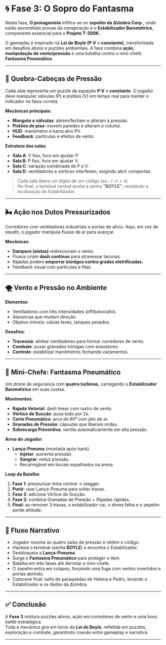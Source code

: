 # 🌀 Fase 3: O Sopro do Fantasma  

Nesta fase, **O protagonista** infiltra-se no **zepelim da ΔUmbra Corp.**, onde estão escondidas provas da conspiração e o **Estabilizador Barométrico**, componente essencial para o **Projeto T-300K**.  

O gameplay é inspirado na **Lei de Boyle (P·V = constante)**, transformada em desafios ativos e puzzles ambientais. A fase combina **ação**, **manipulação de vento/pressão** e uma batalha contra o mini-chefe **Fantasma Pneumático**.  

---

## 🔧 Quebra-Cabeças de Pressão  

Cada sala representa um puzzle da equação **P·V = constante**. O jogador deve manipular válvulas (P) e pistões (V) em tempo real para manter o indicador na faixa correta.  

**Mecânicas principais**:  
- **Mangote e válvulas**: abrem/fecham e alteram a pressão.  
- **Pistões de piso**: movem paredes e alteram o volume.  
- **HUD**: manômetro e barra alvo PV.  
- **Feedback**: partículas e efeitos de vento.  

**Estrutura das salas**:  
- **Sala A**: V fixo, foco em ajustar P.  
- **Sala B**: P fixo, foco em ajustar V.  
- **Sala C**: variação combinada de P e V.  
- **Sala D**: ventiladores e vórtices interferem, exigindo abrir comportas.  

> Cada sala libera um dígito de um código (ex.: `7-3-1-9`).  
> No final, o terminal central aceita a senha **“BOYLE”**, revelando a localização do Estabilizador.  

---

## 🌬️ Ação nos Dutos Pressurizados  

Corredores com ventiladores industriais e portas de alívio. Aqui, em vez de stealth, o jogador manipula fluxos de ar para avançar.  

**Mecânicas**:  
- **Dampers (aletas)** redirecionam o vento.  
- Fluxos criam **dash contínuo** para atravessar lacunas.  
- Rajadas podem **empurrar inimigos contra grades eletrificadas**.  
- Feedback visual com partículas e fitas.  

---

## 🌪️ Vento e Pressão no Ambiente  

**Elementos**:  
- Ventiladores com três intensidades (off/baixo/alto).  
- Alavancas que mudam direção.  
- Objetos móveis: caixas leves, tanques pesados.  

**Desafios**:  
- **Travessia**: alinhar ventiladores para formar corredores de vento.  
- **Combate**: puxar granadas inimigas com exaustores.  
- **Controle**: estabilizar manômetros fechando vazamentos.  

---

## 👻 Mini-Chefe: Fantasma Pneumático  

Um drone de segurança com **quatro turbinas**, carregando o **Estabilizador Barométrico** em suas costas.  

**Movimentos**:  
- **Rajada Vetorial**: dash linear com rastro de vento.  
- **Vórtice de Sucção**: puxa tudo por 2s.  
- **Corte Pneumático**: arco de 60° com jato de ar.  
- **Granadas de Pressão**: cápsulas que liberam ondas.  
- **Sobrecarga Preventiva**: ventila automaticamente em alta pressão.  

**Arma do Jogador**:  
- **Lança-Pneuma** (montada após hack).  
  - **Injetar**: aumenta pressão.  
  - **Sangrar**: reduz pressão.  
  - Recarregável em bocais espalhados na arena.  

**Loop da Batalha**:  
1. **Fase 1**: pressurizar linha central → stagger.  
2. **Punir**: usar Lança-Pneuma para soltar travas.  
3. **Fase 2**: adiciona Vórtice de Sucção.  
4. **Fase 3**: combina Granadas de Pressão + Rajadas rápidas.  
5. **Final**: ao remover 3 travas, o estabilizador cai, o drone falha e o zepelim perde altitude.  

---

## 🎥 Fluxo Narrativo  

- Jogador resolve as quatro salas de pressão e obtém o código.  
- Hackeia o terminal (senha **BOYLE**) e encontra o Estabilizador.  
- Desbloqueia a **Lança-Pneuma**.  
- Surge o **Fantasma Pneumático** para proteger o item.  
- Batalha em três fases até derrotar o mini-chefe.  
- O zepelim entra em colapso, forçando uma fuga com ventos invertidos e portas abrindo.  
- Cutscene final: salto de paraquedas de Helena e Pedro, levando o Estabilizador e os dados da ΔUmbra.  

---

## ✅ Conclusão  

A **Fase 3** mistura puzzles ativos, ação em corredores de vento e uma boss battle estratégica.  
Toda a mecânica gira em torno da **Lei de Boyle**, refletida em puzzles, exploração e combate, garantindo coesão entre gameplay e narrativa.  

---
